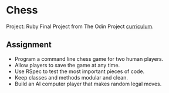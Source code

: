 # Chess

Project: Ruby Final Project from The Odin Project [curriculum](https://www.theodinproject.com/courses/ruby-programming/lessons/ruby-final-project?ref=lnav "The Odin Project").

## Assignment

* Program a command line chess game for two human players. 
* Allow players to save the game at any time.
* Use RSpec to test the most important pieces of code.
* Keep classes and methods modular and clean.
* Build an AI computer player that makes random legal moves.


